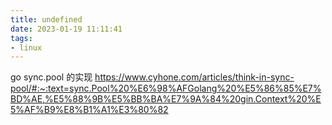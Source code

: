 ```yaml
---
title: undefined
date: 2023-01-19 11:11:41
tags:
- linux
---
```



go sync.pool 的实现
https://www.cyhone.com/articles/think-in-sync-pool/#:~:text=sync.Pool%20%E6%98%AFGolang%20%E5%86%85%E7%BD%AE,%E5%88%9B%E5%BB%BA%E7%9A%84%20gin.Context%20%E5%AF%B9%E8%B1%A1%E3%80%82
